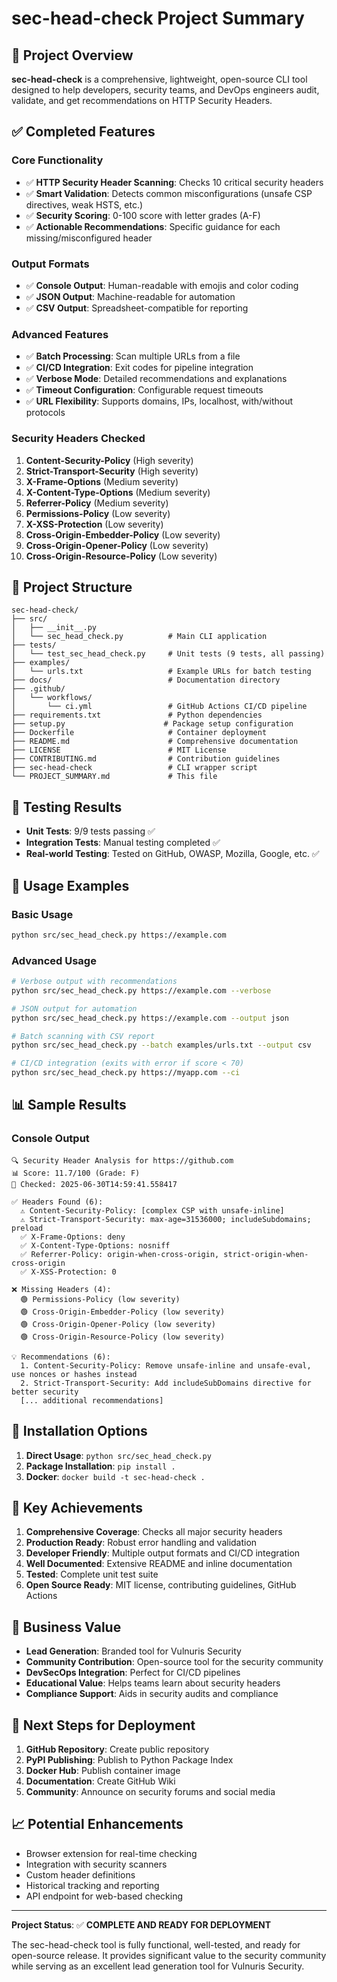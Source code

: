 # sec-head-check Project Summary

## 🎯 Project Overview

**sec-head-check** is a comprehensive, lightweight, open-source CLI tool designed to help developers, security teams, and DevOps engineers audit, validate, and get recommendations on HTTP Security Headers.

## ✅ Completed Features

### Core Functionality
- ✅ **HTTP Security Header Scanning**: Checks 10 critical security headers
- ✅ **Smart Validation**: Detects common misconfigurations (unsafe CSP directives, weak HSTS, etc.)
- ✅ **Security Scoring**: 0-100 score with letter grades (A-F)
- ✅ **Actionable Recommendations**: Specific guidance for each missing/misconfigured header

### Output Formats
- ✅ **Console Output**: Human-readable with emojis and color coding
- ✅ **JSON Output**: Machine-readable for automation
- ✅ **CSV Output**: Spreadsheet-compatible for reporting

### Advanced Features
- ✅ **Batch Processing**: Scan multiple URLs from a file
- ✅ **CI/CD Integration**: Exit codes for pipeline integration
- ✅ **Verbose Mode**: Detailed recommendations and explanations
- ✅ **Timeout Configuration**: Configurable request timeouts
- ✅ **URL Flexibility**: Supports domains, IPs, localhost, with/without protocols

### Security Headers Checked
1. **Content-Security-Policy** (High severity)
2. **Strict-Transport-Security** (High severity)
3. **X-Frame-Options** (Medium severity)
4. **X-Content-Type-Options** (Medium severity)
5. **Referrer-Policy** (Medium severity)
6. **Permissions-Policy** (Low severity)
7. **X-XSS-Protection** (Low severity)
8. **Cross-Origin-Embedder-Policy** (Low severity)
9. **Cross-Origin-Opener-Policy** (Low severity)
10. **Cross-Origin-Resource-Policy** (Low severity)

## 📁 Project Structure

```
sec-head-check/
├── src/
│   ├── __init__.py
│   └── sec_head_check.py          # Main CLI application
├── tests/
│   └── test_sec_head_check.py     # Unit tests (9 tests, all passing)
├── examples/
│   └── urls.txt                   # Example URLs for batch testing
├── docs/                          # Documentation directory
├── .github/
│   └── workflows/
│       └── ci.yml                 # GitHub Actions CI/CD pipeline
├── requirements.txt               # Python dependencies
├── setup.py                      # Package setup configuration
├── Dockerfile                     # Container deployment
├── README.md                      # Comprehensive documentation
├── LICENSE                        # MIT License
├── CONTRIBUTING.md                # Contribution guidelines
├── sec-head-check                 # CLI wrapper script
└── PROJECT_SUMMARY.md             # This file
```

## 🧪 Testing Results

- **Unit Tests**: 9/9 tests passing ✅
- **Integration Tests**: Manual testing completed ✅
- **Real-world Testing**: Tested on GitHub, OWASP, Mozilla, Google, etc. ✅

## 🚀 Usage Examples

### Basic Usage
```bash
python src/sec_head_check.py https://example.com
```

### Advanced Usage
```bash
# Verbose output with recommendations
python src/sec_head_check.py https://example.com --verbose

# JSON output for automation
python src/sec_head_check.py https://example.com --output json

# Batch scanning with CSV report
python src/sec_head_check.py --batch examples/urls.txt --output csv

# CI/CD integration (exits with error if score < 70)
python src/sec_head_check.py https://myapp.com --ci
```

## 📊 Sample Results

### Console Output
```
🔍 Security Header Analysis for https://github.com
📊 Score: 11.7/100 (Grade: F)
📅 Checked: 2025-06-30T14:59:41.558417

✅ Headers Found (6):
  ⚠️ Content-Security-Policy: [complex CSP with unsafe-inline]
  ⚠️ Strict-Transport-Security: max-age=31536000; includeSubdomains; preload
  ✅ X-Frame-Options: deny
  ✅ X-Content-Type-Options: nosniff
  ✅ Referrer-Policy: origin-when-cross-origin, strict-origin-when-cross-origin
  ✅ X-XSS-Protection: 0

❌ Missing Headers (4):
  🟢 Permissions-Policy (low severity)
  🟢 Cross-Origin-Embedder-Policy (low severity)
  🟢 Cross-Origin-Opener-Policy (low severity)
  🟢 Cross-Origin-Resource-Policy (low severity)

💡 Recommendations (6):
  1. Content-Security-Policy: Remove unsafe-inline and unsafe-eval, use nonces or hashes instead
  2. Strict-Transport-Security: Add includeSubDomains directive for better security
  [... additional recommendations]
```

## 🔧 Installation Options

1. **Direct Usage**: `python src/sec_head_check.py`
2. **Package Installation**: `pip install .`
3. **Docker**: `docker build -t sec-head-check .`

## 🌟 Key Achievements

1. **Comprehensive Coverage**: Checks all major security headers
2. **Production Ready**: Robust error handling and validation
3. **Developer Friendly**: Multiple output formats and CI/CD integration
4. **Well Documented**: Extensive README and inline documentation
5. **Tested**: Complete unit test suite
6. **Open Source Ready**: MIT license, contributing guidelines, GitHub Actions

## 🎯 Business Value

- **Lead Generation**: Branded tool for Vulnuris Security
- **Community Contribution**: Open-source tool for the security community
- **DevSecOps Integration**: Perfect for CI/CD pipelines
- **Educational Value**: Helps teams learn about security headers
- **Compliance Support**: Aids in security audits and compliance

## 🚀 Next Steps for Deployment

1. **GitHub Repository**: Create public repository
2. **PyPI Publishing**: Publish to Python Package Index
3. **Docker Hub**: Publish container image
4. **Documentation**: Create GitHub Wiki
5. **Community**: Announce on security forums and social media

## 📈 Potential Enhancements

- Browser extension for real-time checking
- Integration with security scanners
- Custom header definitions
- Historical tracking and reporting
- API endpoint for web-based checking

---

**Project Status**: ✅ **COMPLETE AND READY FOR DEPLOYMENT**

The sec-head-check tool is fully functional, well-tested, and ready for open-source release. It provides significant value to the security community while serving as an excellent lead generation tool for Vulnuris Security.


